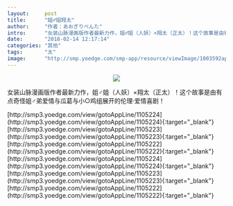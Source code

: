 ```yaml
---
layout:     post
title:      "姐♂姐翔太"
author:     "作者：あおぎりぺんた"
intro:      "女装山脉漫画版作者最新力作，姐♂姐（人妖）×翔太（正太）！这个故事是由有点奇怪姐♂弟爱情与瓜葛与小○鸡组展开的伦理·爱情喜剧！"
date:       "2018-02-14 12:17:14"
categories: "其他"
tags:       "太"
image:      "http://smp.yoedge.com/smp-app/resource/viewImage/1003592appline.png"
---
```

<div style="text-align: center">
<p><img src="http://smp.yoedge.com/smp-app/resource/viewImage/1003592appline.png"/></p>
</div>
<p class="post-meta">
<span>女装山脉漫画版作者最新力作，姐♂姐（人妖）×翔太（正太）！这个故事是由有点奇怪姐♂弟爱情与瓜葛与小○鸡组展开的伦理·爱情喜剧！</span>
</p>
[http://smp3.yoedge.com/view/gotoAppLine/1105224](http://smp3.yoedge.com/view/gotoAppLine/1105224){:target="_blank"}
[http://smp3.yoedge.com/view/gotoAppLine/1105223](http://smp3.yoedge.com/view/gotoAppLine/1105223){:target="_blank"}
[http://smp3.yoedge.com/view/gotoAppLine/1105222](http://smp3.yoedge.com/view/gotoAppLine/1105222){:target="_blank"}
[http://smp3.yoedge.com/view/gotoAppLine/1105224](http://smp3.yoedge.com/view/gotoAppLine/1105224){:target="_blank"}
[http://smp3.yoedge.com/view/gotoAppLine/1105223](http://smp3.yoedge.com/view/gotoAppLine/1105223){:target="_blank"}
[http://smp3.yoedge.com/view/gotoAppLine/1105222](http://smp3.yoedge.com/view/gotoAppLine/1105222){:target="_blank"}


